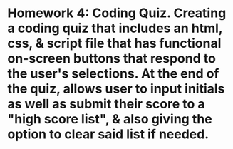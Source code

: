 # Homework 4: Coding Quiz. Creating a coding quiz that includes an html, css, & script file that has functional on-screen buttons that respond to the user's selections. At the end of the quiz, allows user to input initials as well as submit their score to a "high score list", & also giving the option to clear said list if needed.
